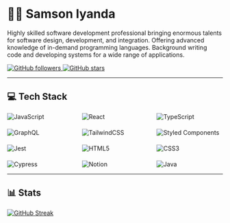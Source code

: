# 🏄‍♂️ Samson Iyanda

Highly skilled software development professional bringing enormous talents for software design, development, and integration. Offering advanced knowledge of in-demand programming languages. Background writing code and developing systems for a wide range of applications.

<p align="left">
<!--     <a href="https://www.youtube.com/c/fknight?sub_confirmation=1">
        <img alt="YouTube subscribers" title="Subscribe to my YouTube channel" src="https://custom-icon-badges.demolab.com/youtube/channel/subscribers/UC2WHjPDvbE6O328n17ZGcfg?color=%23E05D44&label=SUBSCRIBE&logo=video&logoColor=white&style=for-the-badge&labelColor=CE4630"/>
    </a>  -->
<!--     <a href="https://www.youtube.com/c/fknight">
        <img alt="YouTube views" title="YouTube views" src="https://custom-icon-badges.demolab.com/youtube/channel/views/UC2WHjPDvbE6O328n17ZGcfg?color=%23E1AD0E&logo=eye&logoColor=white&style=for-the-badge&labelColor=C79600"/>
    </a>  -->
    <a href="https://github.com/ForrestKnight?tab=followers">
        <img alt="GitHub followers" title="Follow me on Github" src="https://custom-icon-badges.demolab.com/github/followers/samcyn?color=14161e&labelColor=14161e&style=for-the-badge&logo=person-add&label=Follow&logoColor=white"/>
    </a>
    <a href="https://github.com/ForrestKnight?tab=repositories&sort=stargazers">
        <img alt="GitHub stars" title="Total stars on GitHub" src="https://custom-icon-badges.demolab.com/github/stars/samcyn?color=55960c&style=for-the-badge&labelColor=488207&logo=star"/>
    </a>
</p>


---

## 💻 Tech Stack

<!-- Badges from https://github.com/Ileriayo/markdown-badges -->
<div style="display: grid; grid-template-columns: repeat(auto-fit, minmax(120px, 1fr)); gap: 20px;">
    <img alt="JavaScript" title="JavaScript" src="https://img.shields.io/badge/javascript-%23323330.svg?style=for-the-badge&logo=javascript&logoColor=%23F7DF1E"/>
    <img alt="React" title="React" src="https://img.shields.io/badge/react-%2320232a.svg?style=for-the-badge&logo=react&logoColor=%2361DAFB"/>
    <img alt="TypeScript" title="TypeScript" src="https://img.shields.io/badge/typescript-%23007ACC.svg?style=for-the-badge&logo=typescript&logoColor=white"/>
    <img alt="GraphQL" title="GraphQL" src="https://img.shields.io/badge/-GraphQL-E10098?style=for-the-badge&logo=graphql&logoColor=white"/>
    <img alt="TailwindCSS" title="TailwindCSS" src="https://img.shields.io/badge/tailwindcss-%2338B2AC.svg?style=for-the-badge&logo=tailwind-css&logoColor=white"/>
    <img alt="Styled Components" title="Styled Components" src="https://img.shields.io/badge/styled--components-DB7093?style=for-the-badge&logo=styled-components&logoColor=white"/>
    <img alt="Jest" title="Jest" src="https://img.shields.io/badge/-jest-%23C21325?style=for-the-badge&logo=jest&logoColor=white"/>
   <img alt="HTML5" title="HTML5" src="https://img.shields.io/badge/html5-%23E34F26.svg?style=for-the-badge&logo=html5&logoColor=white"/>
    <img alt="CSS3" title="CSS3" src="https://img.shields.io/badge/css3-%231572B6.svg?style=for-the-badge&logo=css3&logoColor=white"/>
    <img alt="Cypress" title="Cypress" src="https://img.shields.io/badge/-cypress-%23E5E5E5?style=for-the-badge&logo=cypress&logoColor=058a5e"/>
    <img alt="Notion" title="Notion" src="https://img.shields.io/badge/Notion-%23000000.svg?style=for-the-badge&logo=notion&logoColor=white"/>
    <img alt="Java" title="Java" src="https://img.shields.io/badge/java-%23ED8B00.svg?style=for-the-badge&logo=openjdk&logoColor=white"/>
</div>

---

## 📊 Stats

<div style="display: grid; grid-template-columns: repeat(auto-fit, minmax(300px, 1fr)); gap: 20px;">
<!--     <img alt="GitHub Stats" title="GitHub Stats" src="https://github-readme-stats.vercel.app/api?username=samcyn&show_icons=true&theme=gruvbox"/> -->
    <a href="https://streak-stats.demolab.com?user=samcyn&theme=highcontrast&hide_border=true&border_radius=&card_width=700"><img src="https://streak-stats.demolab.com?user=samcyn&theme=highcontrast&hide_border=true&border_radius=&card_width=700" alt="GitHub Streak" /></a>
</div>

<!--

### 🌟 More Stats

![Top Langs](https://github-readme-stats.vercel.app/api/top-langs/?username=samcyn&layout=compact&theme=gruvbox)

![GitHub Trophy](https://github-profile-trophy.vercel.app/?username=samcyn&theme=gruvbox&no-frame=true&no-bg=true&margin-w=4)

![Profile views](https://komarev.com/ghpvc/?username=samcyn&color=green)

![Samson's GitHub activity graph](https://activity-graph.herokuapp.com/graph?username=samcyn&theme=react-dark)

-->
